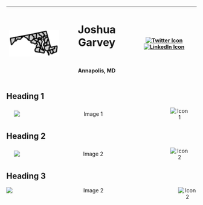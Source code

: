 <div align="center" width="full">

| **<img src="/images/md.svg" alt="Profile Image" width="200">** | <h1> Joshua Garvey</h1> <br> <p>Annapolis, MD</p> | [![Twitter Icon](https://img.shields.io/badge/-Twitter-1DA1F2?style=flat-square&logo=twitter&logoColor=white)](https://twitter.com/joshuagarvey) [![LinkedIn Icon](https://img.shields.io/badge/-LinkedIn-0077B5?style=flat-square&logo=linkedin&logoColor=white)](https://linkedin.com/in/joshuagarvey) |
| -------------------------------------------------------------- | ------------------------------------------------- | -------------------------------------------------------------------------------------------------------------------------------------------------------------------------------------------------------------------------------------------------------------------------------------------------------- |

</div>

## Heading 1

<div align="center">
  <div style="display: flex; align-items: center; justify-content: center; text-align: center;">
    <img src="https://i.imgur.com/Rt3bkK6.png" alt="Image 1" width="80%" style="margin-right: 10px;"> <!-- Adjust the width and margin as needed -->
    <img src="https://example.com/icon1.png" alt="Icon 1" width="50"> <!-- Adjust the width as needed -->
  </div>
</div>

## Heading 2

<div align="center">
  <div style="display: flex; align-items: center; justify-content: center; text-align: center;">
    <img src="https://i.imgur.com/Rt3bkK6.png" alt="Image 2" width="80%" style="margin-right: 10px;"> <!-- Adjust the width and margin as needed -->
    <img src="https://i.imgur.com/J6LeoUb.png" alt="Icon 2" width="50"> <!-- Adjust the width as needed -->
  </div>
</div>

## Heading 3

<div align="center">
  <div style="display: flex; align-items: left; justify-content: between; text-align: center;">
    <img src="https://i.imgur.com/Rt3bkK6.png" alt="Image 2" width="90%" style="margin-right: 10px;"> <!-- Adjust the width and margin as needed -->
    <img src="https://i.imgur.com/J6LeoUb.png" alt="Icon 2" width="50"> <!-- Adjust the width as needed -->
  </div>
</div>
